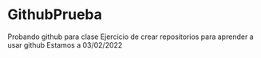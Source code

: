 # GithubPrueba
Probando github para clase
Ejercicio de crear repositorios para aprender a usar github
Estamos a 03/02/2022
